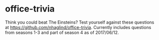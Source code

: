 # office-trivia
Think you could beat The Einsteins? Test yourself against these questions at https://github.com/nhaglind/office-trivia. Currently includes questions from seasons 1-3 and part of season 4 as of 2017/06/12.


